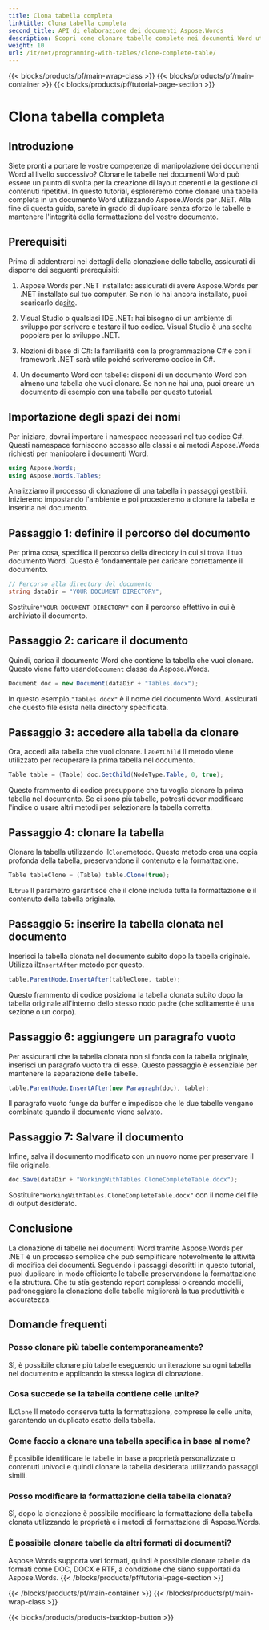 ```yaml
---
title: Clona tabella completa
linktitle: Clona tabella completa
second_title: API di elaborazione dei documenti Aspose.Words
description: Scopri come clonare tabelle complete nei documenti Word utilizzando Aspose.Words per .NET con questo tutorial dettagliato e passo dopo passo.
weight: 10
url: /it/net/programming-with-tables/clone-complete-table/
---
```


{{< blocks/products/pf/main-wrap-class >}}
{{< blocks/products/pf/main-container >}}
{{< blocks/products/pf/tutorial-page-section >}}

# Clona tabella completa

## Introduzione

Siete pronti a portare le vostre competenze di manipolazione dei documenti Word al livello successivo? Clonare le tabelle nei documenti Word può essere un punto di svolta per la creazione di layout coerenti e la gestione di contenuti ripetitivi. In questo tutorial, esploreremo come clonare una tabella completa in un documento Word utilizzando Aspose.Words per .NET. Alla fine di questa guida, sarete in grado di duplicare senza sforzo le tabelle e mantenere l'integrità della formattazione del vostro documento.

## Prerequisiti

Prima di addentrarci nei dettagli della clonazione delle tabelle, assicurati di disporre dei seguenti prerequisiti:

1. Aspose.Words per .NET installato: assicurati di avere Aspose.Words per .NET installato sul tuo computer. Se non lo hai ancora installato, puoi scaricarlo da[sito](https://releases.aspose.com/words/net/).

2. Visual Studio o qualsiasi IDE .NET: hai bisogno di un ambiente di sviluppo per scrivere e testare il tuo codice. Visual Studio è una scelta popolare per lo sviluppo .NET.

3. Nozioni di base di C#: la familiarità con la programmazione C# e con il framework .NET sarà utile poiché scriveremo codice in C#.

4. Un documento Word con tabelle: disponi di un documento Word con almeno una tabella che vuoi clonare. Se non ne hai una, puoi creare un documento di esempio con una tabella per questo tutorial.

## Importazione degli spazi dei nomi

Per iniziare, dovrai importare i namespace necessari nel tuo codice C#. Questi namespace forniscono accesso alle classi e ai metodi Aspose.Words richiesti per manipolare i documenti Word.

```csharp
using Aspose.Words;
using Aspose.Words.Tables;
```

Analizziamo il processo di clonazione di una tabella in passaggi gestibili. Inizieremo impostando l'ambiente e poi procederemo a clonare la tabella e inserirla nel documento.

## Passaggio 1: definire il percorso del documento

Per prima cosa, specifica il percorso della directory in cui si trova il tuo documento Word. Questo è fondamentale per caricare correttamente il documento.

```csharp
// Percorso alla directory del documento
string dataDir = "YOUR DOCUMENT DIRECTORY";
```

 Sostituire`"YOUR DOCUMENT DIRECTORY"` con il percorso effettivo in cui è archiviato il documento.

## Passaggio 2: caricare il documento

 Quindi, carica il documento Word che contiene la tabella che vuoi clonare. Questo viene fatto usando`Document` classe da Aspose.Words.

```csharp
Document doc = new Document(dataDir + "Tables.docx");
```

 In questo esempio,`"Tables.docx"` è il nome del documento Word. Assicurati che questo file esista nella directory specificata.

## Passaggio 3: accedere alla tabella da clonare

 Ora, accedi alla tabella che vuoi clonare. La`GetChild` Il metodo viene utilizzato per recuperare la prima tabella nel documento.

```csharp
Table table = (Table) doc.GetChild(NodeType.Table, 0, true);
```

Questo frammento di codice presuppone che tu voglia clonare la prima tabella nel documento. Se ci sono più tabelle, potresti dover modificare l'indice o usare altri metodi per selezionare la tabella corretta.

## Passaggio 4: clonare la tabella

 Clonare la tabella utilizzando il`Clone`metodo. Questo metodo crea una copia profonda della tabella, preservandone il contenuto e la formattazione.

```csharp
Table tableClone = (Table) table.Clone(true);
```

 IL`true` Il parametro garantisce che il clone includa tutta la formattazione e il contenuto della tabella originale.

## Passaggio 5: inserire la tabella clonata nel documento

 Inserisci la tabella clonata nel documento subito dopo la tabella originale. Utilizza il`InsertAfter` metodo per questo.

```csharp
table.ParentNode.InsertAfter(tableClone, table);
```

Questo frammento di codice posiziona la tabella clonata subito dopo la tabella originale all'interno dello stesso nodo padre (che solitamente è una sezione o un corpo).

## Passaggio 6: aggiungere un paragrafo vuoto

Per assicurarti che la tabella clonata non si fonda con la tabella originale, inserisci un paragrafo vuoto tra di esse. Questo passaggio è essenziale per mantenere la separazione delle tabelle.

```csharp
table.ParentNode.InsertAfter(new Paragraph(doc), table);
```

Il paragrafo vuoto funge da buffer e impedisce che le due tabelle vengano combinate quando il documento viene salvato.

## Passaggio 7: Salvare il documento

Infine, salva il documento modificato con un nuovo nome per preservare il file originale.

```csharp
doc.Save(dataDir + "WorkingWithTables.CloneCompleteTable.docx");
```

 Sostituire`"WorkingWithTables.CloneCompleteTable.docx"` con il nome del file di output desiderato.

## Conclusione

La clonazione di tabelle nei documenti Word tramite Aspose.Words per .NET è un processo semplice che può semplificare notevolmente le attività di modifica dei documenti. Seguendo i passaggi descritti in questo tutorial, puoi duplicare in modo efficiente le tabelle preservandone la formattazione e la struttura. Che tu stia gestendo report complessi o creando modelli, padroneggiare la clonazione delle tabelle migliorerà la tua produttività e accuratezza.

## Domande frequenti

### Posso clonare più tabelle contemporaneamente?
Sì, è possibile clonare più tabelle eseguendo un'iterazione su ogni tabella nel documento e applicando la stessa logica di clonazione.

### Cosa succede se la tabella contiene celle unite?
 IL`Clone` Il metodo conserva tutta la formattazione, comprese le celle unite, garantendo un duplicato esatto della tabella.

### Come faccio a clonare una tabella specifica in base al nome?
È possibile identificare le tabelle in base a proprietà personalizzate o contenuti univoci e quindi clonare la tabella desiderata utilizzando passaggi simili.

### Posso modificare la formattazione della tabella clonata?
Sì, dopo la clonazione è possibile modificare la formattazione della tabella clonata utilizzando le proprietà e i metodi di formattazione di Aspose.Words.

### È possibile clonare tabelle da altri formati di documenti?
Aspose.Words supporta vari formati, quindi è possibile clonare tabelle da formati come DOC, DOCX e RTF, a condizione che siano supportati da Aspose.Words.
{{< /blocks/products/pf/tutorial-page-section >}}

{{< /blocks/products/pf/main-container >}}
{{< /blocks/products/pf/main-wrap-class >}}

{{< blocks/products/products-backtop-button >}}
